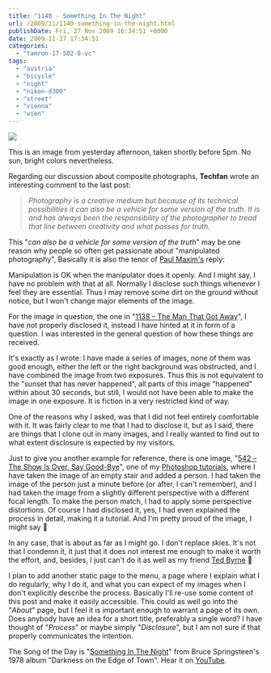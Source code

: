 ```yaml
---
title: "1140 - Something In The Night"
url: /2009/11/1140-something-in-the-night.html
publishDate: Fri, 27 Nov 2009 16:34:51 +0000
date: 2009-11-27 17:34:51
categories: 
  - "tamron-17-502-8-vc"
tags: 
  - "austria"
  - "bicycle"
  - "night"
  - "nikon-d300"
  - "street"
  - "vienna"
  - "wien"
---
```

<a target="_blank" href="https://d25zfm9zpd7gm5.cloudfront.net/1200x1200/2009/20091126_165813_ps.jpg"><img src="https://d25zfm9zpd7gm5.cloudfront.net/0600x0600/2009/20091126_165813_ps.jpg" /></a>

This is an image from yesterday afternoon, taken shortly before 5pm. No sun, bright colors nevertheless. 

Regarding our discussion about composite photographs, <strong>Techfan</strong> wrote an interesting comment to the last post:

<blockquote><em>Photography is a creative medium but because of its technical possibilities it can also be a vehicle for some version of the truth. It is and has always been the responsibility of the photographer to tread that line between creativity and what passes for truth.</em></blockquote>

This "<em>can also be a vehicle for some version of the truth</em>" may be one reason why people so often get passionate about "manipulated photography", Basically it is also the tenor of <a target="_blank" href="http://paulmaximphotography.wordpress.com/">Paul Maxim's</a> reply:

Manipulation is OK when the manipulator does it openly. And I might say, I have no problem with that at all. Normally I disclose such things whenever I feel they are essential. Thus I may remove some dirt on the ground without notice, but I won't change major elements of the image. 

For the image in question, the one in "<a target="_blank" href="/2009/11/1138-the-man-that-got-away.html">1138 – The Man That Got Away</a>", I have not properly disclosed it, instead I have hinted at it in form of a question. I was interested in the general question of how these things are received. 

It's exactly as I wrote: I have made a series of images, none of them was good enough, either the left or the right background was obstructed, and I have combined the image from two exposures. Thus this is not equivalent to the "sunset that has never happened", all parts of this image "happened" within about 30 seconds, but still, I would not have been able to make the image in one exposure. It is fiction in a very restricted kind of way.

One of the reasons why I asked, was that I did not feel entirely comfortable with it. It was fairly clear to me that I had to disclose it, but as I said, there are things that I clone out in many images, and I really wanted to find out to what extent disclosure is expected by my visitors. 

Just to give you another example for reference, there is one image, "<a target="_blank" href="/2008/04/542-show-is-over-say-good-bye.html">542 – The Show Is Over, Say Good-Bye</a>", one of my <a target="_blank" href="/category/photoshop-tutorial">Photoshop tutorials</a>, where I have taken the image of an empty stair and added a person. I had taken the image of the person just a minute before (or after, I can't remember), and I had taken the image from a slightly different perspective with a different focal length. To make the person match, I had to apply some perspective distortions. Of course I had disclosed it, yes, I had even explained the process in detail, making it a tutorial. And I'm pretty proud of the image, I might say 🙂

In any case, that is about as far as I might go. I don't replace skies. It's not that I condemn it, it just that it does not interest me enough to make it worth the effort, and, besides, I just can't do it as well as my friend <a target="_blank" href="http://imagefiction.blogspot.com/">Ted Byrne</a> 🙂

 I plan to add another static page to the menu, a page where I explain what I do regularly, why I do it, and what you can expect of my images when I don't explicitly describe the process. Basically I'll re-use some content of this post and make it easily accessible. This could as well go into the "<em>About</em>" page, but I feel it is important enough to warrant a page of its own. Does anybody have an idea for a short title, preferably a single word? I have thought of "<em>Process</em>" or maybe simply "<em>Disclosure</em>", but I am not sure if that properly communicates the intention.

The Song of the Day is "<a target="_blank" href="http://www.lyricsmode.com/lyrics/b/bruce_springsteen/something_in_the_night.html">Something In The Night</a>" from Bruce Springsteen's 1978 album "Darkness on the Edge of Town". Hear it on <a target="_blank" href="http://www.youtube.com/watch?v=az3nqPClKaU">YouTube</a>.
